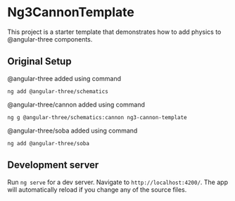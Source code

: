 # Ng3CannonTemplate

This project is a starter template that demonstrates how to add physics to @angular-three components.



## Original Setup

@angular-three added using command

`ng add @angular-three/schematics`

@angular-three/cannon added using command

`ng g @angular-three/schematics:cannon ng3-cannon-template`

@angular-three/soba added using command

`ng add @angular-three/soba`

## Development server

Run `ng serve` for a dev server. Navigate to `http://localhost:4200/`. The app will automatically reload if you change any of the source files.

